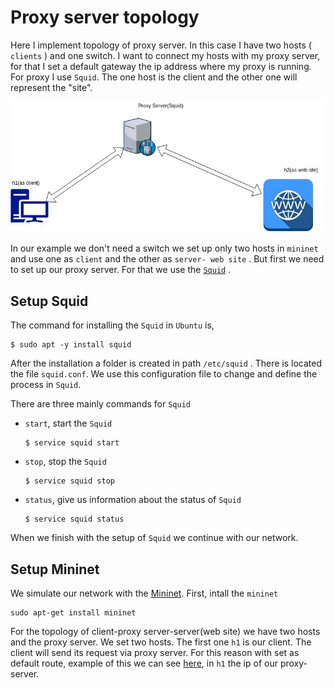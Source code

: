 # Proxy server topology
Here I implement topology of proxy server. In this case I have two hosts ( `clients` ) and one switch. 
I want to connect my hosts with my proxy server, for that I set a default gateway the ip address where 
my proxy is running. For proxy I use `Squid`.  The one host is the client and the other one will represent
the "site".

![picture1](/images/Proxy_server.jpg)


In our example we don't need a switch we set up only two hosts in `mininet` and use one as `client` and the other 
as `server- web site` . But first we need to set up our proxy server. For that we use the [`Squid`](http://www.squid-cache.org/) .


## Setup Squid

The command for installing the `Squid` in `Ubuntu` is,

```
$ sudo apt -y install squid
```

After the installation a folder is created in path `/etc/squid` . There is located the file `squid.conf`.
We use this configuration file to change and define the process in `Squid`.

There are three mainly commands for `Squid`
* `start`, start the `Squid` 
  ```
  $ service squid start

  ```

* `stop`,  stop the `Squid`
   ```
   $ service squid stop

  ``` 
  
 * `status`, give us information about the status of `Squid`
   ```
   $ service squid status
   
   ```


When we finish with the setup of `Squid` we continue with our network.

## Setup Mininet

We simulate our network with the [Mininet](http://mininet.org/).
First, intall the `mininet`

```buildoutcfg
sudo apt-get install mininet

```

For the topology of client-proxy server-server(web site) we have two hosts and the proxy server.
We set two hosts. The first one `h1` is our client. The client will send its request via proxy server.
For this reason  with set as default route, example of this we can see [here](https://github.com/mininet/mininet/blob/master/examples/linuxrouter.py), in `h1` the ip of our proxy-server.             
         